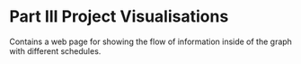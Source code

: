 # Part III Project Visualisations

Contains a web page for showing the flow of information inside of the graph with different schedules.